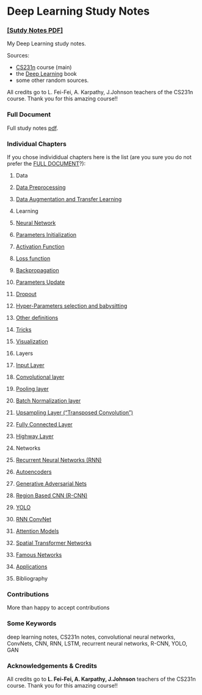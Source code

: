 # Deep Learning Study Notes
### [[Sutdy Notes PDF]](https://github.com/albertpumarola/Deep-Learning-Study-Notes/blob/master/FULL_DOCUMENT.pdf)
My Deep Learning study notes.

Sources:
* [CS231n](http://cs231n.stanford.edu/index.html) course (main)
* the [Deep Learning](http://www.deeplearningbook.org/) book 
* some other random sources. 

All credits go to L. Fei-Fei, A. Karpathy, J.Johnson teachers of the CS231n course. Thank you for this amazing course!!

### Full Document
Full study notes [pdf](https://github.com/albertpumarola/Deep-Learning-Study-Notes/blob/master/FULL_DOCUMENT.pdf).

### Individual Chapters
If you chose individidual chapters here is the list (are you sure you do not prefer the [FULL DOCUMENT](https://github.com/albertpumarola/Deep-Learning-Study-Notes/blob/master/FULL_DOCUMENT.pdf)?):

1. Data
  1. [Data Preprocessing](https://github.com/albertpumarola/Deep-Learning-Study-Notes/blob/master/individual_chapters/data_preprocessing.pdf)
  2. [Data Augmentation and Transfer Learning](https://github.com/albertpumarola/Deep-Learning-Study-Notes/blob/master/individual_chapters/data_aug_trans.pdf)

2. Learning
  1. [Neural Network](https://github.com/albertpumarola/Deep-Learning-Study-Notes/blob/master/individual_chapters/nn.pdf)
  2. [Parameters Initialization](https://github.com/albertpumarola/Deep-Learning-Study-Notes/blob/master/individual_chapters/params_init.pdf)
  3. [Activation Function](https://github.com/albertpumarola/Deep-Learning-Study-Notes/blob/master/individual_chapters/activation_f.pdf)
  4. [Loss function](https://github.com/albertpumarola/Deep-Learning-Study-Notes/blob/master/individual_chapters/loss_f.pdf)
  5. [Backpropagation](https://github.com/albertpumarola/Deep-Learning-Study-Notes/blob/master/individual_chapters/backprop.pdf)
  6. [Parameters Update](https://github.com/albertpumarola/Deep-Learning-Study-Notes/blob/master/individual_chapters/params_up.pdf)
  7. [Dropout](https://github.com/albertpumarola/Deep-Learning-Study-Notes/blob/master/individual_chapters/dropout.pdf)
  8. [Hyper-Parameters selection and babysitting](https://github.com/albertpumarola/Deep-Learning-Study-Notes/blob/master/individual_chapters/hyper_parms_tun.pdf)
  9. [Other definitions](https://github.com/albertpumarola/Deep-Learning-Study-Notes/blob/master/individual_chapters/others.pdf)
  10. [Tricks](https://github.com/albertpumarola/Deep-Learning-Study-Notes/blob/master/individual_chapters/tricks.pdf)
  11. [Visualization](https://github.com/albertpumarola/Deep-Learning-Study-Notes/blob/master/individual_chapters/visualization.pdf)

3. Layers
  1. [Input Layer](https://github.com/albertpumarola/Deep-Learning-Study-Notes/blob/master/individual_chapters/in_layer.pdf)
  2. [Convolutional layer](https://github.com/albertpumarola/Deep-Learning-Study-Notes/blob/master/individual_chapters/conv_layer.pdf)
  3. [Pooling layer](https://github.com/albertpumarola/Deep-Learning-Study-Notes/blob/master/individual_chapters/pool_layer.pdf)
  4. [Batch Normalization layer](https://github.com/albertpumarola/Deep-Learning-Study-Notes/blob/master/individual_chapters/bn_layer.pdf)
  5. [Upsampling Layer (“Transposed Convolution”)](https://github.com/albertpumarola/Deep-Learning-Study-Notes/blob/master/individual_chapters/upsampling_layer.pdf)
  6. [Fully Connected Layer](https://github.com/albertpumarola/Deep-Learning-Study-Notes/blob/master/individual_chapters/fc_layer.pdf)
  7. [Highway Layer](https://github.com/albertpumarola/Deep-Learning-Study-Notes/blob/master/individual_chapters/hw_layer.pdf)

4. Networks
  1. [Recurrent Neural Networks (RNN)](https://github.com/albertpumarola/Deep-Learning-Study-Notes/blob/master/individual_chapters/recurrent_neural_networks.pdf)
  2. [Autoencoders](https://github.com/albertpumarola/Deep-Learning-Study-Notes/blob/master/individual_chapters/autoencoders.pdf)
  3. [Generative Adversarial Nets](https://github.com/albertpumarola/Deep-Learning-Study-Notes/blob/master/individual_chapters/gans.pdf)
  4. [Region Based CNN (R-CNN)](https://github.com/albertpumarola/Deep-Learning-Study-Notes/blob/master/individual_chapters/region_based_cnn.pdf)
  5. [YOLO](https://github.com/albertpumarola/Deep-Learning-Study-Notes/blob/master/individual_chapters/yolo.pdf)
  6. [RNN ConvNet](https://github.com/albertpumarola/Deep-Learning-Study-Notes/blob/master/individual_chapters/rnn_convnet.pdf)
  7. [Attention Models](https://github.com/albertpumarola/Deep-Learning-Study-Notes/blob/master/individual_chapters/attention_models.pdf)
  8. [Spatial Transformer Networks](https://github.com/albertpumarola/Deep-Learning-Study-Notes/blob/master/individual_chapters/spatial_transformer_networks.pdf)
  9. [Famous Networks](https://github.com/albertpumarola/Deep-Learning-Study-Notes/blob/master/individual_chapters/famous_networks.pdf)

5. [Applications](https://github.com/albertpumarola/Deep-Learning-Study-Notes/blob/master/individual_chapters/applications.pdf)

6. Bibliography


### Contributions
More than happy to accept contributions

### Some Keywords
deep learning notes, CS231n notes, convolutional neural networks, ConvNets, CNN, RNN, LSTM, recurrent neural networks, R-CNN, YOLO, GAN

### Acknowledgements & Credits
All credits go to **L. Fei-Fei, A. Karpathy, J.Johnson** teachers of the CS231n course. Thank you for this amazing course!!

